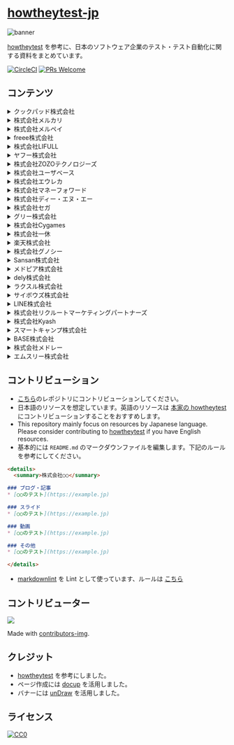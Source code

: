 # [howtheytest-jp](https://tadashi0713.github.io/howtheytest-jp/)

![banner](https://github.com/tadashi0713/howtheytest-jp/blob/master/banner.png?raw=true)

[howtheytest](https://github.com/abhivaikar/howtheytest) を参考に、日本のソフトウェア企業のテスト・テスト自動化に関する資料をまとめています。

[![CircleCI](https://circleci.com/gh/tadashi0713/howtheytest-jp/tree/master.svg?style=svg)](https://circleci.com/gh/tadashi0713/howtheytest-jp/tree/master)
[![PRs Welcome](https://img.shields.io/badge/PRs-welcome-brightgreen.svg?style=flat-square)](https://github.com/tadashi0713/howtheytest-jp/)

## コンテンツ

<details>
  <summary>クックパッド株式会社</summary>

### ブログ・記事

* [テストケース作成を仕様詳細化の手段とする実験](https://techlife.cookpad.com/entry/2020/03/16/130646)
* [クックパッド Android アプリ CI を CodeBuild に切り替えた話](https://techlife.cookpad.com/entry/2020/01/30/100000)
* [Android TVアプリの自動化されたテストの小話](https://techlife.cookpad.com/entry/2017/06/22/190000)
* [Android/iOSアプリのテストの区分戦略](https://techlife.cookpad.com/entry/2016/08/13/test-size-for-mobile)

</details>

<details>
  <summary>株式会社メルカリ</summary>

### ブログ・記事

* [Webの自動テストのこの１年を振り返って](https://tech.mercari.com/entry/2019/12/23/170258)
* [Windows10 / Microsoft Edge での自動テスト(Selenium WebDriver)を Azure DevTest Labs 上で実行して高速化したお話](https://tech.mercari.com/entry/2019/08/27/080000)
* [メルカリWeb版のUIテスト自動化で目指している世界と、そのために作った Selenium Grid・Zalenium 環境 on Azure Kubernetes Service(AKS)](https://tech.mercari.com/entry/2019/04/16/060000)
* [E2Eテストのテスト結果を可視化することで気づきが生まれた](https://tech.mercari.com/entry/2019/02/12/080000)
* [HeadSpinでモバイルアプリのテスト・モニタリングはどう変わるか](https://tech.mercari.com/entry/2019/02/14/105750)
* [Docker × Android エミュレータで、自動テスト(Appium)を並列化・爆速にする環境を作ったお話](https://tech.mercari.com/entry/2018/12/10/060000)
* [Appiumの環境構築を劇的に効率化した話](https://tech.mercari.com/entry/2018/12/07/074346)
* [メルカリiOSのUIテスト自動化をまるっとご紹介します！](https://tech.mercari.com/entry/2018/08/07/123000)
* [マイクロサービスのQA・セキュリティ自動化テスト社内ツール「Testdeck」をOSS化しました！](https://engineering.mercari.com/blog/entry/20200930-testdeck/)

</details>

<details>
  <summary>株式会社メルペイ</summary>

### ブログ・記事

* [メルペイiOSでのAppium活用事例](https://engineering.mercari.com/blog/entry/20210923-32355a8c7b/)
* [なぜメルペイQAはDevOpsに取り組むのか？](https://engineering.mercari.com/blog/entry/20201217-94588a41b9/)
* [Cypress + TestRail による Frontend E2E テストの効率化について](https://engineering.mercari.com/blog/entry/20201207-cypress-testrail-frontend-e2e-automation/)
* [Frontend E2Eテストの安定化の取り組み](https://engineering.mercari.com/blog/entry/20210914-fb8ff85b9a/)
* [メルペイiOSチームのスナップショットテストを効率化した話](https://engineering.mercari.com/blog/entry/20201220-ios-snapshot-testing/)

</details>

<details>
  <summary>freee株式会社</summary>

### ブログ・記事

* [freeeのQAの目指す姿-1/3](https://developers.freee.co.jp/entry/freee-qa-to-be-1)
* [freeeのQAの目指す姿-2/3](https://developers.freee.co.jp/entry/freee-qa-to-be-2)
* [freeeのQAの目指す姿-3/3](https://developers.freee.co.jp/entry/freee-qa-to-be-3)
* [freeeQAにおける品質指標の改善の話](https://developers.freee.co.jp/entry/quality-metrics)
* [スピードを上げても品質を落とすな！QAの挑戦](https://developers.freee.co.jp/entry/freee-tech-night-12-qa)

</details>

<details>
  <summary>株式会社LIFULL</summary>

### ブログ・記事

* [AIを活用したテスト自動化ツールを使ってみました](https://www.lifull.blog/entry/2020/03/26/185324)
* [ゼロから品質組織を立ち上げてきた話](https://www.lifull.blog/entry/2019/12/15/000000)
* [Visual Testingに最適な画像差分検知ツール「Gazo-san」をOSS化しました](https://www.lifull.blog/entry/2019/12/16/110000)
* [自動システムテストツール「Bucky」OSS化までの道のり](https://www.lifull.blog/entry/2019/05/21/170131)
* [新卒エンジニアのテストワークショップではテストを考えられるようになってもらっている](https://www.lifull.blog/entry/2021/08/27/143047)
* [ソフトウェアプロセス改善手法 SaPID 導入の壁と工夫](https://www.lifull.blog/entry/2021/07/29/102042)
* [本番障害からテストのヒントを抽出して活用する](https://www.lifull.blog/entry/2021/03/26/100000)
* [プロジェクトに直接的に関わらないQAのアプローチ](https://www.lifull.blog/entry/2021/01/28/133828)
* [LIFULLのQAの取り組みについて](https://www.lifull.blog/entry/2020/11/30/170734)
* [コード品質管理について](https://www.lifull.blog/entry/2021/03/22/131107)

### スライド

* [SaPID を導入するまでとそれから](https://www.slideshare.net/next_developer/sapid-249995479)
* [LIFULLでは新卒エンジニアに 丸一日のテスト研修を行なっている](https://www.slideshare.net/next_developer/lifull-249995498)

</details>

<details>
  <summary>ヤフー株式会社</summary>

### ブログ・記事

* [テスト自動化の今と今後](https://techblog.yahoo.co.jp/bb/testautomation-becomecommon/)

### スライド

* [Yahoo! JAPAN トップページ リニューアルとテストについて](https://www.slideshare.net/techblogyahoo/yahoo-japan-yjbonfire)
* [品質と向き合うための第一歩 #LINEヤフー福岡](https://www.slideshare.net/techblogyahoo/line-245366331)

</details>  

<details>
  <summary>株式会社ZOZOテクノロジーズ</summary>

### ブログ・記事

* [自動テストの実行環境をDockerでお気軽引っ越し](https://techblog.zozo.com/entry/testauto_env_rebuild)
* [ZOZOTOWN iOS にスナップショットテストを導入して開発速度を劇的に向上させた話](https://techblog.zozo.com/entry/ios_snapshottest)
* [AI-assistedテストへの挑戦 vol.1](https://techblog.zozo.com/entry/ai-assistedtest-1)
* [Web UIテスト自動化の実行環境をSelenium Gridで](https://techblog.zozo.com/entry/qa-webui-test-automation-01)
* [ZOZOSUIT計測テスト、自動化への道（接触篇）](https://techblog.zozo.com/entry/auto_measurement_02)
* [ZOZOSUIT計測テスト、自動化への道（音声認識篇）](https://techblog.zozo.com/entry/auto_measurement_01)
* [「品質」の基準とは？](https://techblog.zozo.com/entry/quality)
* [GitHub + CircleCIでAWS Device Farmでのテストを自動化](https://techblog.zozo.com/entry/devicefarm_automation)
* [KarateによるWeb APIのE2Eテスト実現への取り組み](https://techblog.zozo.com/entry/test-api-with-karate)
* [Autifyを導入してE2E自動テストを最適化した話](https://techblog.zozo.com/entry/autify-introduction)

</details>

<details>
  <summary>株式会社ユーザベース</summary>

### スライド

* [いかにしてテスト文化を醸成させたか](https://speakerdeck.com/takayukihayashi/ikanisitetesutowen-hua-woniang-cheng-sasetaka-0207ccd1-8b40-4cc1-ba92-6e66c512f56b)

### ブログ・記事

* [iOSアプリのログが正しく送信されていることを担保する](https://tech.uzabase.com/entry/2021/05/21/094101)
* [Vagrant で IE11 の Selenium Grid Node を作る](https://tech.uzabase.com/entry/2021/02/17/090000)
* [ファイルダウンロードを行う E2E テストを Selenium Grid / Zalenium で実施するための拡張を作る](https://tech.uzabase.com/entry/2021/08/04/161117)

</details>

<details>
  <summary>株式会社エウレカ</summary>

### ブログ・記事

* [PairsのQAはどう立ち上がったのか](https://medium.com/eureka-engineering/pairs%E3%81%AEqa%E3%81%AF%E3%81%A9%E3%81%86%E7%AB%8B%E3%81%A1%E4%B8%8A%E3%81%8C%E3%81%A3%E3%81%9F%E3%81%AE%E3%81%8B-30e3baa32d8f)

</details>

<details>
  <summary>株式会社マネーフォワード</summary>

### ブログ・記事

* [GitHub Actionsのワークフローを利用してクロスブラウザのE2Eテストを自動化する](https://moneyforward.com/engineers_blog/2019/11/06/e2e-test-automation/)

</details>

<details>
  <summary>株式会社ディー・エヌ・エー</summary>

### ブログ・記事

* [MOV Android版に対する「コード改善＋テスト導入」の取り組みの紹介](https://swet.dena.com/entry/2019/10/29/180000)
* [タクシーアプリ「GO」Android版へ自動テストを導入するまでの道のり](https://swet.dena.com/entry/2021/06/08/182000)

</details>

<details>
  <summary>株式会社セガ</summary>

### ブログ・記事

* [QAエンジニアってどんな仕事？～ゲーム開発におけるテストの世界～](http://techblog.sega.jp/entry/2018/08/27/100000)
* [ペルソナ５ ザ・ロイヤルの開発中、自動プレイでバグを検出してみた話](https://techblog.sega.jp/entry/2020/09/25/100000)
* [『龍が如く7』は進化を続け、自動バグ発見どころかほぼ全自動のバグ取りシステムを構築。これぞ無職から勇者に成り上がるデバッグだ！【CEDEC 2020】](https://www.famitsu.com/news/202009/11205564.html)

</details>

<details>
  <summary>グリー株式会社</summary>

### ブログ・記事

* [【CEDEC 2019】グリーが目指したブラックボックステストの自動化による、高品質なテストの実現と自動化部隊の育成](https://gamebiz.jp/?p=248940)

</details>

<details>
  <summary>株式会社Cygames</summary>

### ブログ・記事

* [【CEDEC 2019 フォローアップ】Shadowverse流開発手法 ～QAコスト削減と堅牢性強化を実現するプランナーによるテスト駆動開発～](https://tech.cygames.co.jp/archives/3304/)
* [【JaSST’17 Tokyo フォローアップ】受け入れテストの自動化](https://tech.cygames.co.jp/archives/2983/)

</details>

<details>
  <summary>株式会社一休</summary>

### ブログ・記事

* [E2EテストをSelenium Webdriver からCypress.io に移行した話](https://user-first.ikyu.co.jp/entry/2019/04/23/090000)
* [API Test ライブラリ Tavern のご紹介](https://user-first.ikyu.co.jp/entry/2019/05/07/110000)

</details>

<details>
  <summary>楽天株式会社</summary>

### スライド

* [Rakuten QA Group Introduction & Best Practices](https://www.slideshare.net/YusukeNakamura/rakutenqanight1-nakamura)

</details>

<details>
  <summary>株式会社グノシー</summary>

### ブログ・記事

* [広義のQuality向上のためにQAメンバーが大事にしていること](https://tech.gunosy.io/entry/gunosy-quality)
* [人気のテスト管理ツール「qTest」と「PractiTest」を触ってみたよ](https://tech.gunosy.io/entry/test-management-tools)

</details>

<details>
  <summary>Sansan株式会社</summary>

### ブログ・記事

* [チームにE2Eテストの文化を広めた話](https://buildersbox.corp-sansan.com/entry/2019/04/01/110000)
* [mablでテスト自動化してみた 〜導入編〜](https://buildersbox.corp-sansan.com/entry/2020/08/27/110000)
* [mablでのテスト自動化 ～実践編～](https://buildersbox.corp-sansan.com/entry/2020/09/02/110000)
* [Visual Regression Testingで安心できるフロントエンド環境を作る](https://buildersbox.corp-sansan.com/entry/2021/03/18/110000)

</details>

<details>
  <summary>メドピア株式会社</summary>

### ブログ・記事

* [ビジュアルリグレッションテストを導入した話](https://tech.medpeer.co.jp/entry/2020/04/10/160000)
* [Nuxt利用プロダクトでIE11と仲良くするためのE2E](https://tech.medpeer.co.jp/entry/e2e-ie11)

</details>

<details>
  <summary>dely株式会社</summary>

### ブログ・記事

* [1px の変化も見逃さない！ビジュアルリグレッションテスト導入で快適フロントエンド開発](https://tech.dely.jp/entry/vis_reg_test)

</details>

<details>
  <summary>ラクスル株式会社</summary>

### ブログ・記事

* [クロスブラウザに対応したE2Eテスト環境の技術選定](https://tech.raksul.com/2019/07/31/%e3%82%af%e3%83%ad%e3%82%b9%e3%83%96%e3%83%a9%e3%82%a6%e3%82%b6%e3%81%ab%e5%af%be%e5%bf%9c%e3%81%97%e3%81%9fe2e%e3%83%86%e3%82%b9%e3%83%88%e7%92%b0%e5%a2%83%e3%81%ae%e6%8a%80%e8%a1%93%e9%81%b8/)

</details>

<details>
  <summary>サイボウズ株式会社</summary>

### ブログ・記事

* [Claraチームの開発・テストプロセスについて](https://blog.cybozu.io/entry/2020/03/26/110000)
* [Test Everything: データセンター仮想化と自動テストの取り組み](https://blog.cybozu.io/entry/2019/07/10/100000)
* [サイボウズサマーインターン2019 報告 〜品質保証・セキュリティコース](https://blog.cybozu.io/entry/2019/10/24/110000)
* [OpenSTFとkintoneでモバイル端末を管理する話](https://blog.cybozu.io/entry/2018/12/20/110000)
* [QAエンジニアのAgile Testing vol.1](https://blog.cybozu.io/entry/2018/08/29/080000)
* [QAエンジニアのAgile Testing vol.2](https://blog.cybozu.io/entry/2018/10/01/080000)
* [QAエンジニアのAgile Testing vol.3](https://blog.cybozu.io/entry/2018/12/14/080000)
* [QAがテスト設計プロセスの見える化に取り組んだ話](https://blog.cybozu.io/entry/2018/08/06/080000)
* [QA勉強会支援チーム「ミネルヴァ」の紹介（2021年版）](https://blog.cybozu.io/entry/2021/02/19/080000)

### スライド

* [テスト自動化 / Test automation](https://speakerdeck.com/cybozuinsideout/test-automation-b98fc9a4-3cca-4090-8550-0aaa636368e2)

</details>

<details>
  <summary>LINE株式会社</summary>

### ブログ・記事

* [制作現場におけるビジュアルリグレッションテストの導入 – 「LINEのお年玉」4年目の挑戦](https://engineering.linecorp.com/ja/blog/visual-regression-otoshidama/)
* [Test Automation Workshop 2018 Tokyo](https://engineering.linecorp.com/ja/blog/test-automation-workshop-2018-tokyo)
* [デュアルQAプロセスを紹介します](https://engineering.linecorp.com/ja/blog/dual-qa-process/)

</details>

<details>
  <summary>株式会社リクルートマーケティングパートナーズ</summary>

### ブログ・記事

* [TestCafe で E2E テストを始めよう #1 - 概要説明 と Hello World](https://tech.recruit-mp.co.jp/front-end/post-20193/)
* [TestCafe で E2E テストを始めよう #2 - ベーシック認証とユーザーロール（アカウント認証）](https://tech.recruit-mp.co.jp/front-end/post-20251/)
* [TestCafe で E2E テストを始めよう #3 - よりプログラマブルな作りにする](https://tech.recruit-mp.co.jp/front-end/post-20371/)
* [TestCafe で E2E テストを始めよう #4 - 関心の分離・メンテナブルなテストを書くためのベストプラクティス](https://tech.recruit-mp.co.jp/front-end/post-20397/)

</details>

<details>
  <summary>株式会社Kyash</summary>

### ブログ・記事

* [iOSDC 2021 LTで話した『Kyash iOSアプリのQAの歴史』のスライド補足](https://konifar.hatenablog.com/entry/2021/09/24/174144)
* [KyashのAPIのテストにおけるPostmanの運用方針](https://blog.kyash.co/entry/2021/09/03/095714)
* [Kyash QAチームの改善の取り組みについて](https://blog.kyash.co/entry/2021/08/11/191819)
* [Kyash Android で UIテストを導入した時の方針](https://konifar.hatenablog.com/entry/2018/08/13/180157)

</details>

<details>
  <summary>スマートキャンプ株式会社</summary>

### ブログ・記事

* [Go製のREST APIにUnitテストを追加した話](https://tech.smartcamp.co.jp/entry/try-go-unit-test)
* [mablを導入した話](https://tech.smartcamp.co.jp/entry/introduced-mabl)

</details>

<details>
  <summary>BASE株式会社</summary>

### スライド

* [実践ATDD 〜TDDから更に歩みを進めたソフトウェア開発へ〜 / ATDD by genba example](https://speakerdeck.com/hgsgtk/atdd-by-genba-example)
* [E2Eのテスト環境とテストデータの理想と現実 〜現実のシステムでE2Eテストを作り維持する工夫と具体事例〜](https://speakerdeck.com/hgsgtk/real-world-e2e-testing)
* [TDDからATDDへ歩みをすすめる / Step to Acceptance test–driven development from TDD](https://speakerdeck.com/hgsgtk/step-to-acceptance-test-driven-development-from-tdd)

</details>

<details>
  <summary>株式会社メドレー</summary>

### ブログ・記事

* [UIテストの自動化にMagic Podを導入した話](https://developer.medley.jp/entry/2021/01/15/180126)
* [開発チームと一体となったQA](https://developer.medley.jp/entry/2021/03/09/175356)

</details>

<details>
  <summary>エムスリー株式会社</summary>

### ブログ・記事

* [IE の E2E テストを TestCafe で実現する](https://www.m3tech.blog/entry/ie-test-by-testcafe)
* [QAチームの勉強会でアクティブ・ブック・ダイアログを取り入れてわいわいやってみた話](https://www.m3tech.blog/entry/2019/12/06/000000)
* [Docpediaでの品質計画とQA活動](https://www.m3tech.blog/entry/2020/03/26/170000)
* [QA Wolfを採用したE2Eテスト自動化事例の紹介](https://www.m3tech.blog/entry/2020/08/06/170000)
* [エムスリーのQAチームが目指しているもの](https://www.m3tech.blog/entry/2020/12/02/180000)
* [デジカル開発チームが品質を保つための2つの取り組み](https://www.m3tech.blog/entry/2021/03/30/142426)

### スライド

* [DevOps組織でQAが加速のために取り組んでみたこと](https://speakerdeck.com/shiromoto/devopszu-zhi-deqagajia-su-falsetameniqu-rizu-ndemitakoto)

</details>

## コントリビューション

* [こちら](https://github.com/tadashi0713/howtheytest-jp)のレポジトリにコントリビューションしてください。
* 日本語のリソースを想定しています。英語のリソースは [本家の howtheytest](https://github.com/abhivaikar/howtheytest) にコントリビューションすることをおすすめします。
* This repository mainly focus on resources by Japanese language. Please consider contributing to [howtheytest](https://github.com/abhivaikar/howtheytest) if you have English resources.
* 基本的には `README.md` のマークダウンファイルを編集します。下記のルールを参考にしてください。

```markdown
<details>
  <summary>株式会社○○</summary>

### ブログ・記事
* [○○のテスト](https://example.jp)

### スライド
* [○○のテスト](https://example.jp)

### 動画
* [○○のテスト](https://example.jp)

### その他
* [○○のテスト](https://example.jp)

</details>
```

* [markdownlint](https://github.com/DavidAnson/markdownlint) を Lint として使っています、ルールは [こちら](https://github.com/tadashi0713/howtheytest-jp/blob/master/.markdownlint.json)

## コントリビューター

<a href="https://github.com/tadashi0713/howtheytest-jp/graphs/contributors">
  <img src="https://contrib.rocks/image?repo=tadashi0713/howtheytest-jp" />
</a>

Made with [contributors-img](https://contrib.rocks).

## クレジット

* [howtheytest](https://github.com/abhivaikar/howtheytest) を参考にしました。
* ページ作成には [docup](https://github.com/egoist/docup) を活用しました。
* バナーには [unDraw](https://undraw.co/) を活用しました。

## ライセンス

[![CC0](https://mirrors.creativecommons.org/presskit/buttons/88x31/svg/cc-zero.svg)](https://creativecommons.org/publicdomain/zero/1.0/)
